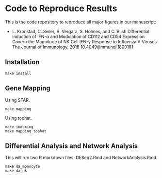 # Code to Reproduce Results

This is the code repository to reproduce all major figures in our manuscript:

* L. Kronstad, C. Seiler, R. Vergara, S. Holmes, and C. Blish
  Differential Induction of IFN-α and Modulation of CD112 and CD54 Expression Govern the Magnitude of NK Cell IFN-γ Response to Influenza A Viruses
  The Journal of Immunology, 2018
  10.4049/jimmunol.1800161

## Installation

```{bash}
make install
```

## Gene Mapping

Using STAR.

```{bash}
make mapping
```

Using tophat.

```{bash}
make indexing
make mapping_tophat
```

## Differential Analysis and Network Analysis

This will run two R markdown files: DESeq2.Rmd and NetworkAnalysis.Rmd.

```{bash}
make da_monocyte
make da_nk
```

